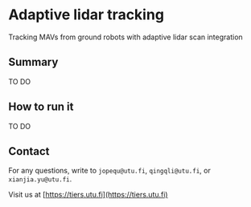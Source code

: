 # Adaptive lidar tracking

Tracking MAVs from ground robots with adaptive lidar scan integration

## Summary

TO DO

## How to run it

TO DO

## Contact

For any questions, write to `jopequ@utu.fi`, `qingqli@utu.fi`, or `xianjia.yu@utu.fi`.

Visit us at [https://tiers.utu.fi](https://tiers.utu.fi)
